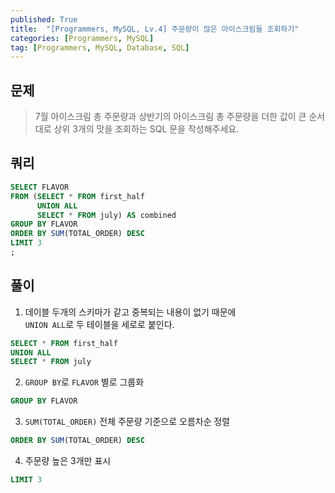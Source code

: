 ```yaml
---
published: True
title:  "[Programmers, MySQL, Lv.4] 주문량이 많은 아이스크림들 조회하기"
categories: [Programmers, MySQL]
tag: [Programmers, MySQL, Database, SQL]
---
```


## 문제

> 7월 아이스크림 총 주문량과 상반기의 아이스크림 총 주문량을 더한 값이 큰 순서대로 상위 3개의 맛을 조회하는 SQL 문을 작성해주세요.

## 쿼리

```sql
SELECT FLAVOR
FROM (SELECT * FROM first_half
      UNION ALL
      SELECT * FROM july) AS combined
GROUP BY FLAVOR
ORDER BY SUM(TOTAL_ORDER) DESC
LIMIT 3
;
```

## 풀이

1. 데이블 두개의 스키마가 같고 중복되는 내용이 없기 때문에  
```UNION ALL```로 두 테이블을 세로로 붙인다. 
```sql
SELECT * FROM first_half
UNION ALL
SELECT * FROM july
```

2. ```GROUP BY```로 ```FLAVOR``` 별로 그룹화
```sql
GROUP BY FLAVOR
```

3. ```SUM(TOTAL_ORDER)``` 전체 주문량 기준으로 오름차순 정렬
```sql
ORDER BY SUM(TOTAL_ORDER) DESC
```

4. 주문량 높은 3개만 표시
```sql
LIMIT 3
```
